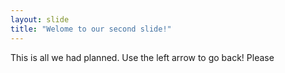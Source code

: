 ```yaml
---
layout: slide
title: "Welome to our second slide!"
---
```

This is all we had planned.
Use the left arrow to go back!
Please
